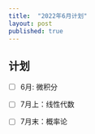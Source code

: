 ```yaml
---
title:  "2022年6月计划"
layout: post
published: true
---
```


## 计划
- [ ] 6月: 微积分
- [ ] 7月上：线性代数
- [ ] 7月末：概率论

